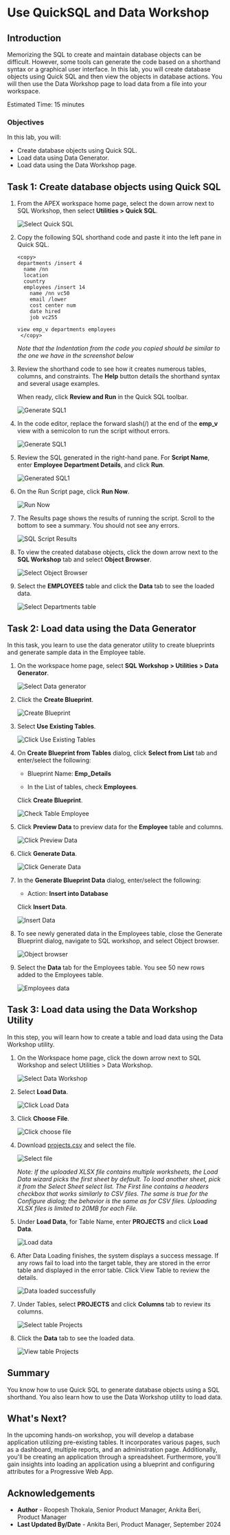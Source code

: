 # Use QuickSQL and Data Workshop

## Introduction

Memorizing the SQL to create and maintain database objects can be difficult. However, some tools can generate the code based on a shorthand syntax or a graphical user interface. In this lab, you will create database objects using Quick SQL and then view the objects in database actions. You will then use the Data Workshop page to load data from a file into your workspace.

Estimated Time: 15 minutes

### Objectives

In this lab, you will:

- Create database objects using Quick SQL.
- Load data using Data Generator.
- Load data using the Data Workshop page.

## Task 1: Create database objects using Quick SQL

1. From the APEX workspace home page, select the down arrow next to SQL Workshop, then select **Utilities > Quick SQL**.

    ![Select Quick SQL](images/navigate-to-quicksql1.png " ")

2. Copy the following SQL shorthand code and paste it into the left pane in Quick SQL.

    ```
    <copy>
    departments /insert 4
      name /nn
      location
      country
      employees /insert 14
        name /nn vc50
        email /lower
        cost center num
        date hired
        job vc255

    view emp_v departments employees
     </copy>
    ```

    *Note that the Indentation from the code you copied should be similar to the one we have in the screenshot below*

3. Review the shorthand code to see how it creates numerous tables, columns, and constraints. The **Help** button details the shorthand syntax and several usage examples.

    When ready, click **Review and Run** in the Quick SQL toolbar.

    ![Generate SQL1](./images/generate-sql1.png " ")

4. In the code editor, replace the forward slash(/) at the end of the **emp_v** view with a semicolon to run the script without errors.

    ![Generate SQL1](./images/bug.png " ")

5. Review the SQL generated in the right-hand pane. For **Script Name**, enter **Employee Department Details**, and click **Run**.

    ![Generated SQL1](images/save-sql-scripts1.png " ")

6. On the Run Script page, click **Run Now**.

    ![Run Now](images/run-now1.png " ")

7. The Results page shows the results of running the script. Scroll to the bottom to see a summary. You should not see any errors.

    ![SQL Script Results](images/results.png " ")

8. To view the created database objects, click the down arrow next to the **SQL Workshop** tab and select **Object Browser**.

    ![Select Object Browser](images/navigate-to-object-browser5.png " ")

9. Select the **EMPLOYEES** table and click the **Data** tab to see the loaded data.

    ![Select Departments table](images/select-departments-table.png " ")

## Task 2: Load data using the Data Generator

In this task, you learn to use the data generator utility to create blueprints and generate sample data in the Employee table.

1. On the workspace home page, select **SQL Workshop > Utilities > Data Generator**.

    ![Select Data generator](images/select-data-generator.png " ")

2. Click the **Create Blueprint**.

    ![Create Blueprint](images/create-blueprint.png " ")

3. Select **Use Existing Tables**.

    ![Click Use Existing Tables](images/use-existing-tables.png " ")

4. On **Create Blueprint from Tables** dialog, click **Select from List** tab and enter/select the following:

    - Blueprint Name: **Emp_Details**

    - In the List of tables, check **Employees**.

    Click **Create Blueprint**.

    ![Check Table Employee](images/check-table-employee.png " ")

5. Click **Preview Data** to preview data for the **Employee** table and columns.

    ![Click Preview Data](images/click-preview-data.png " ")

6. Click **Generate Data**.

    ![Click Generate Data](images/click-generate-data.png " ")

7. In the **Generate Blueprint Data** dialog, enter/select the following:

    - Action: **Insert into Database**

     Click **Insert Data**.

    ![Insert Data](images/insert-data.png " ")

8. To see newly generated data in the Employees table, close the Generate Blueprint dialog, navigate to SQL workshop, and select Object browser.

    ![Object browser](images/object-browser6.png " ")

9. Select the **Data** tab for the Employees table. You see 50 new rows added to the Employees table.

    ![Employees data](images/employees-data.png " ")

## Task 3: Load data using the Data Workshop Utility

In this step, you will learn how to create a table and load data using the Data Workshop utility.

1. On the Workspace home page, click the down arrow next to SQL Workshop and select Utilities > Data Workshop.

    ![Select Data Workshop](images/navigate-to-data-workshop1.png " ")

2. Select **Load Data**.

    ![Click Load Data](images/click-data-load1.png " ")

3. Click **Choose File**.

    ![Click choose file](images/choose-file-to-load1.png " ")

4. Download [projects.csv](files/projects.csv) and select the file.

    ![Select file](images/select-appropriate-file1.png " ")

    *Note: If the uploaded XLSX file contains multiple worksheets, the Load Data wizard picks the first sheet by default. To load another sheet, pick it from the Select Sheet select list. The First line contains a headers checkbox that works similarly to CSV files. The same is true for the Configure dialog; the behavior is the same as for CSV files. Uploading XLSX files is limited to 20MB for each File.*

5. Under **Load Data**, for Table Name, enter **PROJECTS** and click **Load Data**.

    ![Load data](images/load-data1.png " ")

6. After Data Loading finishes, the system displays a success message. If any rows fail to load into the target table, they are stored in the error table and displayed in the error table. Click View Table to review the details.

    ![Data loaded successfully](images/data-loaded-successfully.png " ")

7. Under Tables, select **PROJECTS** and click **Columns** tab to review its columns.

    ![Select table Projects](images/navigate-to-table1.png " ")

8. Click the **Data** tab to see the loaded data.

    ![View table Projects](images/view-projects-table-data1.png " ")

## Summary

You know how to use Quick SQL to generate database objects using a SQL shorthand. You also learn how to use the Data Workshop utility to load data.

## What's Next?

In the upcoming hands-on workshop, you will develop a database application utilizing pre-existing tables. It incorporates various pages, such as a dashboard, multiple reports, and an administration page. Additionally, you'll be creating an application through a spreadsheet. Furthermore, you'll gain insights into loading an application using a blueprint and configuring attributes for a Progressive Web App.

## Acknowledgements

- **Author** - Roopesh Thokala, Senior Product Manager, Ankita Beri, Product Manager
- **Last Updated By/Date** - Ankita Beri, Product Manager, September 2024
